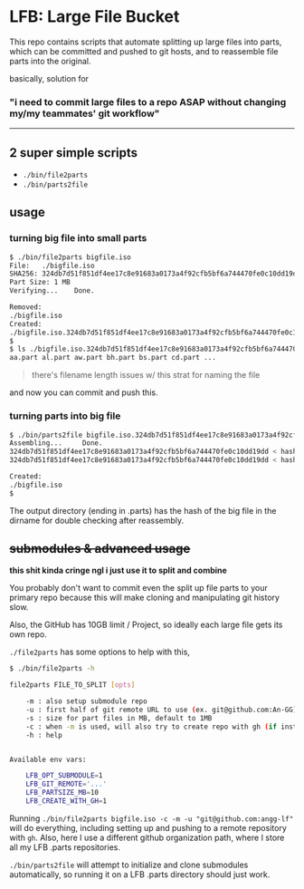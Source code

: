 # LFB: Large File Bucket

This repo contains scripts that automate splitting up large files into parts, which can be committed and pushed to git hosts, and to reassemble file parts into the original.

basically, solution for 
 
### **"i need to commit large files to a repo ASAP without changing my/my teammates' git workflow"**

----

## 2 super simple scripts 

- `./bin/file2parts` 
- `./bin/parts2file`

## usage

### turning big file into small parts
```bash
$ ./bin/file2parts bigfile.iso
File:   ./bigfile.iso
SHA256: 324db7d51f851df4ee17c8e91683a0173a4f92cfb5bf6a744470fe0c10dd19dd
Part Size: 1 MB
Verifying...    Done.   

Removed:
./bigfile.iso
Created:
./bigfile.iso.324db7d51f851df4ee17c8e91683a0173a4f92cfb5bf6a744470fe0c10dd19dd.parts
$ 
$ ls ./bigfile.iso.324db7d51f851df4ee17c8e91683a0173a4f92cfb5bf6a744470fe0c10dd19dd.parts
aa.part	al.part	aw.part	bh.part	bs.part	cd.part ...
```
> there's filename length issues w/ this strat for naming the file


and now you can commit and push this.

### turning parts into big file

```bash
$ ./bin/parts2file bigfile.iso.324db7d51f851df4ee17c8e91683a0173a4f92cfb5bf6a744470fe0c10dd19dd.parts 
Assembling...     Done.
324db7d51f851df4ee17c8e91683a0173a4f92cfb5bf6a744470fe0c10dd19dd < hash from filename
324db7d51f851df4ee17c8e91683a0173a4f92cfb5bf6a744470fe0c10dd19dd < hash of newly assembled file

Created:
./bigfile.iso
$ 
```

The output directory (ending in .parts) has the hash of the big file in the dirname for double checking after reassembly. 

## ~~submodules & advanced usage~~ 

**this shit kinda cringe ngl i just use it to split and combine**  

You probably don't want to commit even the split up file parts to your primary repo because this will make cloning and manipulating git history slow.

Also, the GitHub has 10GB limit / Project, so ideally each large file gets its own repo. 

`./file2parts` has some options to help with this, 


```bash
$ ./bin/file2parts -h

file2parts FILE_TO_SPLIT [opts]

	-m : also setup submodule repo
	-u : first half of git remote URL to use (ex. git@github.com:An-GG), default to same as parent
	-s : size for part files in MB, default to 1MB
	-c : when -m is used, will also try to create repo with gh (if installed) and push to remote
	-h : help


Available env vars:

	LFB_OPT_SUBMODULE=1
	LFB_GIT_REMOTE='...'
	LFB_PARTSIZE_MB=10
	LFB_CREATE_WITH_GH=1

```

Running `./bin/file2parts bigfile.iso -c -m -u "git@github.com:angg-lf"` will do everything, including setting up and pushing to a remote repository with `gh`. 
Also, here I use a different github organization path, where I store all my LFB .parts repositories.


`./bin/parts2file` will attempt to initialize and clone submodules automatically, so running it on a LFB .parts directory should just work.
